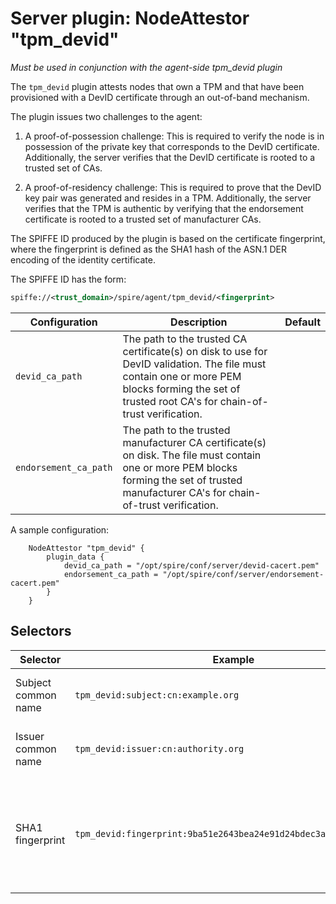 # Server plugin: NodeAttestor "tpm_devid"

*Must be used in conjunction with the agent-side tpm_devid plugin*

The `tpm_devid` plugin attests nodes that own a TPM
and that have been provisioned with a DevID certificate through an out-of-band
mechanism.

The plugin issues two challenges to the agent:

1. A proof-of-possession challenge: This is required to verify the node is in
possession of the private key that corresponds to the DevID certificate.
Additionally, the server verifies that the DevID certificate is rooted to
a trusted set of CAs.

2. A proof-of-residency challenge: This is required to prove that the DevID
key pair was generated and resides in a TPM. Additionally, the server verifies
that the TPM is authentic by verifying that the endorsement certificate is
rooted to a trusted set of manufacturer CAs.

The SPIFFE ID produced by the plugin is based on the certificate fingerprint,
where the fingerprint is defined as the SHA1 hash of the ASN.1 DER encoding of
the identity certificate.

The SPIFFE ID has the form:

```xml
spiffe://<trust_domain>/spire/agent/tpm_devid/<fingerprint>
```

| Configuration           | Description                                                                                                                                                                                       | Default |
|-------------------------|---------------------------------------------------------------------------------------------------------------------------------------------------------------------------------------------------|---------|
| `devid_ca_path`         | The path to the trusted CA certificate(s) on disk to use for DevID validation. The file must contain one or more PEM blocks forming the set of trusted root CA's for chain-of-trust verification. |         |
| `endorsement_ca_path`   | The path to the trusted manufacturer CA certificate(s) on disk. The file must contain one or more PEM blocks forming the set of trusted manufacturer CA's for chain-of-trust verification.        |         |

A sample configuration:

```hcl
    NodeAttestor "tpm_devid" {
        plugin_data {
            devid_ca_path = "/opt/spire/conf/server/devid-cacert.pem"
            endorsement_ca_path = "/opt/spire/conf/server/endorsement-cacert.pem"
        }
    }
```

## Selectors

| Selector                    | Example                                                           | Description                                                                              |
|-----------------------------|-------------------------------------------------------------------|------------------------------------------------------------------------------------------|
| Subject common name         | `tpm_devid:subject:cn:example.org`                                | The subject's common name.                                                               |
| Issuer common name          | `tpm_devid:issuer:cn:authority.org`                               | The issuer's common name.                                                                |
| SHA1 fingerprint            | `tpm_devid:fingerprint:9ba51e2643bea24e91d24bdec3a1aaf8e967b6e5`  | The SHA1 fingerprint as a hex string for each cert in the PoP chain, excluding the leaf. |
